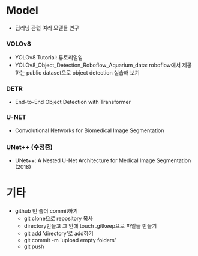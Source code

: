 # Model
- 딥러닝 관련 여러 모델들 연구

### VOLOv8
- YOLOv8 Tutorial: 튜토리얼임
- YOLOv8_Object_Detection_Roboflow_Aquarium_data: roboflow에서 제공하는 public dataset으로 object detection 실습해 보기

### DETR
- End-to-End Object Detection with Transformer

### U-NET
- Convolutional Networks for Biomedical Image Segmentation

### UNet++ (수정중)
- UNet++: A Nested U-Net Architecture for Medical Image Segmentation (2018)

# 기타
- github 빈 폴더 commit하기
  - git clone으로 repository 복사
  - directory만들고 그 안에 touch .gitkeep으로 파일들 만들기
  - git add 'directory'로 add하기
  - git commit -m 'upload empty folders'
  - git push




